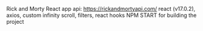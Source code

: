 Rick and Morty React app
api: https://rickandmortyapi.com/
react (v17.0.2), axios, custom infinity scroll, filters, react hooks 
NPM START for building the project
